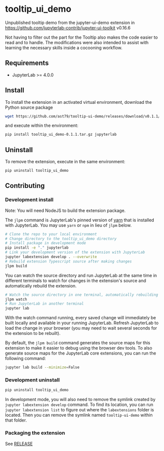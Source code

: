 # tooltip_ui_demo

Unpublished tooltip demo from the jupyter-ui-demo extension in https://github.com/jupyterlab-contrib/jupyter-ui-toolkit v0.16.6

Not having to filter out the part for the Tooltip also makes the code easier to read and to handle. The modifications were also intended to assist with learning the necessary skills inside a cocooning workflow.

## Requirements

- JupyterLab >= 4.0.0

## Install

To install the extension in an activated virtual environment, download the Python source package

```bash
wget https://github.com/ast79/tooltip-ui-demo/releases/download/v0.1.1/tooltip_ui_demo-0.1.1.tar.gz
```

and execute within the environment:

```bash
pip install tooltip_ui_demo-0.1.1.tar.gz jupyterlab
```

## Uninstall

To remove the extension, execute in the same environment:

```bash
pip uninstall tooltip_ui_demo
```

## Contributing

### Development install

Note: You will need NodeJS to build the extension package.

The `jlpm` command is JupyterLab's pinned version of
[yarn](https://yarnpkg.com/) that is installed with JupyterLab. You may use
`yarn` or `npm` in lieu of `jlpm` below.

```bash
# Clone the repo to your local environment
# Change directory to the tooltip_ui_demo directory
# Install package in development mode
pip install -e "." jupyterlab
# Link your development version of the extension with JupyterLab
jupyter labextension develop . --overwrite
# Rebuild extension Typescript source after making changes
jlpm build
```

You can watch the source directory and run JupyterLab at the same time in different terminals to watch for changes in the extension's source and automatically rebuild the extension.

```bash
# Watch the source directory in one terminal, automatically rebuilding when needed
jlpm watch
# Run JupyterLab in another terminal
jupyter lab
```

With the watch command running, every saved change will immediately be built locally and available in your running JupyterLab. Refresh JupyterLab to load the change in your browser (you may need to wait several seconds for the extension to be rebuilt).

By default, the `jlpm build` command generates the source maps for this extension to make it easier to debug using the browser dev tools. To also generate source maps for the JupyterLab core extensions, you can run the following command:

```bash
jupyter lab build --minimize=False
```

### Development uninstall

```bash
pip uninstall tooltip_ui_demo
```

In development mode, you will also need to remove the symlink created by `jupyter labextension develop`
command. To find its location, you can run `jupyter labextension list` to figure out where the `labextensions`
folder is located. Then you can remove the symlink named `tooltip-ui-demo` within that folder.

### Packaging the extension

See [RELEASE](RELEASE.md)
